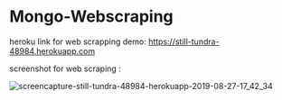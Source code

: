 # Mongo-Webscraping


heroku link for web scrapping demo:
https://still-tundra-48984.herokuapp.com

screenshot for web scraping :

![screencapture-still-tundra-48984-herokuapp-2019-08-27-17_42_34](https://user-images.githubusercontent.com/49068436/63810272-5bd77b00-c8f2-11e9-8023-6a91540b365b.png)

